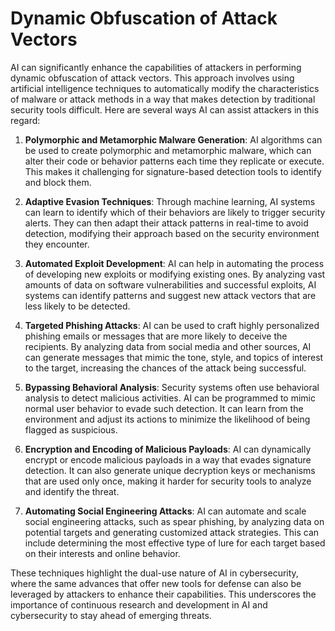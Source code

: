 # Dynamic Obfuscation of Attack Vectors

AI can significantly enhance the capabilities of attackers in performing dynamic obfuscation of attack vectors. This approach involves using artificial intelligence techniques to automatically modify the characteristics of malware or attack methods in a way that makes detection by traditional security tools difficult. Here are several ways AI can assist attackers in this regard:

1. **Polymorphic and Metamorphic Malware Generation**: AI algorithms can be used to create polymorphic and metamorphic malware, which can alter their code or behavior patterns each time they replicate or execute. This makes it challenging for signature-based detection tools to identify and block them.

2. **Adaptive Evasion Techniques**: Through machine learning, AI systems can learn to identify which of their behaviors are likely to trigger security alerts. They can then adapt their attack patterns in real-time to avoid detection, modifying their approach based on the security environment they encounter.

3. **Automated Exploit Development**: AI can help in automating the process of developing new exploits or modifying existing ones. By analyzing vast amounts of data on software vulnerabilities and successful exploits, AI systems can identify patterns and suggest new attack vectors that are less likely to be detected.

4. **Targeted Phishing Attacks**: AI can be used to craft highly personalized phishing emails or messages that are more likely to deceive the recipients. By analyzing data from social media and other sources, AI can generate messages that mimic the tone, style, and topics of interest to the target, increasing the chances of the attack being successful.

5. **Bypassing Behavioral Analysis**: Security systems often use behavioral analysis to detect malicious activities. AI can be programmed to mimic normal user behavior to evade such detection. It can learn from the environment and adjust its actions to minimize the likelihood of being flagged as suspicious.

6. **Encryption and Encoding of Malicious Payloads**: AI can dynamically encrypt or encode malicious payloads in a way that evades signature detection. It can also generate unique decryption keys or mechanisms that are used only once, making it harder for security tools to analyze and identify the threat.

7. **Automating Social Engineering Attacks**: AI can automate and scale social engineering attacks, such as spear phishing, by analyzing data on potential targets and generating customized attack strategies. This can include determining the most effective type of lure for each target based on their interests and online behavior.

These techniques highlight the dual-use nature of AI in cybersecurity, where the same advances that offer new tools for defense can also be leveraged by attackers to enhance their capabilities. This underscores the importance of continuous research and development in AI and cybersecurity to stay ahead of emerging threats.

